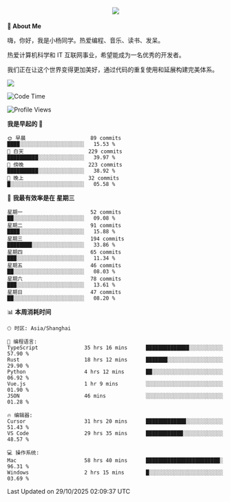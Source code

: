 
<h1 align="center">
	<a href="https://anify.cn/">
		<img src="https://readme-typing-svg.herokuapp.com/?lines=小🐑同学祝您今天愉快!;无期并非终点,而是重新定义起点的契机!&center=true&size=27&width=495">
	</a>
</h1>


**🤺 About Me**

嗨，你好，我是小杨同学。热爱编程、音乐、读书、发呆。

热爱计算机科学和 IT 互联网事业，希望能成为一名优秀的开发者。

我们正在让这个世界变得更加美好，通过代码的重复使用和延展构建完美体系。

<!-- https://github.com/anuraghazra/github-readme-stats -->
<img align="center" src="https://github-readme-stats.vercel.app/api/wakatime?username=wuqi&theme=transparent&hide_border=true&layout=compact&langs_count=220" />


<!--START_SECTION:waka-->
![Code Time](http://img.shields.io/badge/Code%20Time-4%2C481%20hrs%2017%20mins-blue)

![Profile Views](http://img.shields.io/badge/%E4%B8%AA%E4%BA%BA%E8%B5%84%E6%96%99%E8%A7%82%E7%9C%8B%E6%AC%A1%E6%95%B0-6-blue)

**我是早起的 🐤** 

```text
🌞 早晨                     89 commits          ████░░░░░░░░░░░░░░░░░░░░░   15.53 % 
🌆 白天                     229 commits         ██████████░░░░░░░░░░░░░░░   39.97 % 
🌃 傍晚                     223 commits         ██████████░░░░░░░░░░░░░░░   38.92 % 
🌙 晚上                     32 commits          █░░░░░░░░░░░░░░░░░░░░░░░░   05.58 % 
```
📅 **我最有效率是在 星期三** 

```text
星期一                      52 commits          ██░░░░░░░░░░░░░░░░░░░░░░░   09.08 % 
星期二                      91 commits          ████░░░░░░░░░░░░░░░░░░░░░   15.88 % 
星期三                      194 commits         ████████░░░░░░░░░░░░░░░░░   33.86 % 
星期四                      65 commits          ███░░░░░░░░░░░░░░░░░░░░░░   11.34 % 
星期五                      46 commits          ██░░░░░░░░░░░░░░░░░░░░░░░   08.03 % 
星期六                      78 commits          ███░░░░░░░░░░░░░░░░░░░░░░   13.61 % 
星期日                      47 commits          ██░░░░░░░░░░░░░░░░░░░░░░░   08.20 % 
```


📊 **本周消耗时间** 

```text
🕑︎ 时区: Asia/Shanghai

💬 编程语言: 
TypeScript               35 hrs 16 mins      ██████████████░░░░░░░░░░░   57.90 % 
Rust                     18 hrs 12 mins      ███████░░░░░░░░░░░░░░░░░░   29.90 % 
Python                   4 hrs 12 mins       ██░░░░░░░░░░░░░░░░░░░░░░░   06.92 % 
Vue.js                   1 hr 9 mins         ░░░░░░░░░░░░░░░░░░░░░░░░░   01.90 % 
JSON                     46 mins             ░░░░░░░░░░░░░░░░░░░░░░░░░   01.28 % 

🔥 编辑器: 
Cursor                   31 hrs 20 mins      █████████████░░░░░░░░░░░░   51.43 % 
VS Code                  29 hrs 35 mins      ████████████░░░░░░░░░░░░░   48.57 % 

💻 操作系统: 
Mac                      58 hrs 40 mins      ████████████████████████░   96.31 % 
Windows                  2 hrs 15 mins       █░░░░░░░░░░░░░░░░░░░░░░░░   03.69 % 
```


 Last Updated on 29/10/2025 02:09:37 UTC
<!--END_SECTION:waka-->



<!--
**wuqi-y/wuqi-y** is a ✨ _special_ ✨ repository because its `README.md` (this file) appears on your GitHub profile.

Here are some ideas to get you started:

- 🔭 I’m currently working on ...
- 🌱 I’m currently learning ...
- 👯 I’m looking to collaborate on ...
- 🤔 I’m looking for help with ...
- 💬 Ask me about ...
- 📫 How to reach me: ...
- 😄 Pronouns: ...
- ⚡ Fun fact: ...
-->
